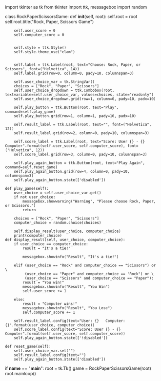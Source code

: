 import tkinter as tk
from tkinter import ttk, messagebox
import random

class RockPaperScissorsGame:
    def __init__(self, root):
        self.root = root
        self.root.title("Rock, Paper, Scissors Game")

        
        self.user_score = 0
        self.computer_score = 0

        
        self.style = ttk.Style()
        self.style.theme_use("clam")

        
        self.label = ttk.Label(root, text="Choose: Rock, Paper, or Scissors", font=("Helvetica", 14))
        self.label.grid(row=0, column=0, pady=10, columnspan=3)

        self.user_choice_var = tk.StringVar()
        choices = ["Rock", "Paper", "Scissors"]
        self.user_choice_dropdown = ttk.Combobox(root, textvariable=self.user_choice_var, values=choices, state="readonly")
        self.user_choice_dropdown.grid(row=1, column=0, pady=10, padx=10)

        self.play_button = ttk.Button(root, text="Play", command=self.play_game)
        self.play_button.grid(row=1, column=1, pady=10, padx=10)

        self.result_label = ttk.Label(root, text="", font=("Helvetica", 12))
        self.result_label.grid(row=2, column=0, pady=10, columnspan=3)

        self.score_label = ttk.Label(root, text="Score: User {} - {} Computer".format(self.user_score, self.computer_score), font=("Helvetica", 12))
        self.score_label.grid(row=3, column=0, pady=10, columnspan=3)

        self.play_again_button = ttk.Button(root, text="Play Again", command=self.reset_game)
        self.play_again_button.grid(row=4, column=0, pady=10, columnspan=3)
        self.play_again_button.state(['disabled'])

    def play_game(self):
        user_choice = self.user_choice_var.get()
        if not user_choice:
            messagebox.showwarning("Warning", "Please choose Rock, Paper, or Scissors.")
            return

        choices = ["Rock", "Paper", "Scissors"]
        computer_choice = random.choice(choices)
        
        self.display_result(user_choice, computer_choice)
        print(computer_choice)
    def display_result(self, user_choice, computer_choice):
        if user_choice == computer_choice:
            result = "It's a tie!"
            
            messagebox.showinfo("Result", "It's a tie!")

        elif (user_choice == "Rock" and computer_choice == "Scissors") or \
             (user_choice == "Paper" and computer_choice == "Rock") or \
             (user_choice == "Scissors" and computer_choice == "Paper"):
            result = "You win!"
            messagebox.showinfo("Result", "You Win")
            self.user_score += 1

        else:
            result = "Computer wins!"
            messagebox.showinfo("Result", "You Lose")
            self.computer_score += 1

        self.result_label.config(text="User: {}   Computer: {}".format(user_choice, computer_choice))
        self.score_label.config(text="Score: User {} - {} Computer".format(self.user_score, self.computer_score))
        self.play_again_button.state(['!disabled'])

    def reset_game(self):
        self.user_choice_var.set("")
        self.result_label.config(text="")
        self.play_again_button.state(['disabled'])
        


if __name__ == "__main__":
    root = tk.Tk()
    game = RockPaperScissorsGame(root)
    root.mainloop()
